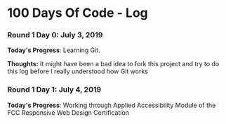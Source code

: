 # 100 Days Of Code - Log

### Round 1 Day 0: July 3, 2019


**Today's Progress**: Learning Git.

**Thoughts:** It might have been a bad idea to fork this project and try to do this log before I really understood how Git works


### Round 1 Day 1: July 4, 2019

**Today's Progress**: Working through Applied Accessibility Module of the FCC Responsive Web Design Certification
<!--**Link to work:** [Calculator App](http://www.example.com) -->